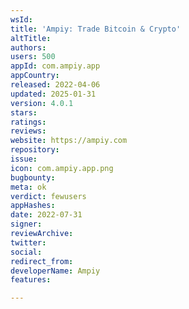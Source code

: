 ```yaml
---
wsId: 
title: 'Ampiy: Trade Bitcoin & Crypto'
altTitle: 
authors: 
users: 500
appId: com.ampiy.app
appCountry: 
released: 2022-04-06
updated: 2025-01-31
version: 4.0.1
stars: 
ratings: 
reviews: 
website: https://ampiy.com
repository: 
issue: 
icon: com.ampiy.app.png
bugbounty: 
meta: ok
verdict: fewusers
appHashes: 
date: 2022-07-31
signer: 
reviewArchive: 
twitter: 
social: 
redirect_from: 
developerName: Ampiy
features: 

---
```


